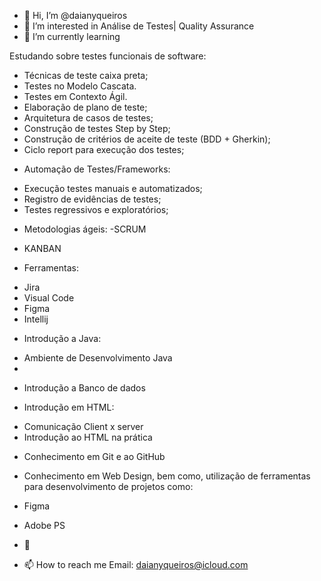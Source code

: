 - 👋 Hi, I’m @daianyqueiros
- 👀 I’m interested in  Análise de Testes| Quality Assurance
- 🌱 I’m currently learning
 
Estudando sobre testes funcionais de software:

- Técnicas de teste caixa preta; 
- Testes no Modelo Cascata.
- Testes em Contexto Ágil.
- Elaboração de plano de teste;
- Arquitetura de casos de testes; 
- Construção de testes Step by Step; 
- Construção de critérios de aceite de teste (BDD + Gherkin); 
- Ciclo report para execução dos testes; 

* Automação de Testes/Frameworks:
- Execução testes manuais e automatizados;
- Registro de evidências de testes;
- Testes regressivos e exploratórios;

* Metodologias ágeis:
-SCRUM 
- KANBAN

* Ferramentas:
- Jira 
- Visual Code 
- Figma
- Intellij

* Introdução a Java:
- Ambiente de Desenvolvimento Java
-
* Introdução a Banco de dados 

* Introdução em HTML:
- Comunicação Client x server
- Introdução ao HTML na prática

* Conhecimento em Git e ao GitHub

* Conhecimento em Web Design, bem como, utilização de ferramentas para desenvolvimento de projetos como:
- Figma 
- Adobe PS 


- 💞️ 
- 📫 How to reach me Email: daianyqueiros@icloud.com

<!---
daianyqueiros/daianyqueiros is a ✨ special ✨ repository because its `README.md` (this file) appears on your GitHub profile.
You can click the Preview link to take a look at your changes.
--->

